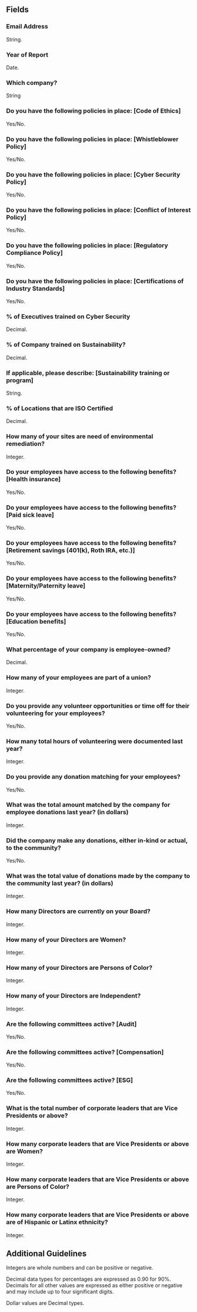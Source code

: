 ## Fields

### Email Address
String.

### Year of Report
Date.

### Which company?
String

### Do you have the following policies in place: [Code of Ethics]
Yes/No.

### Do you have the following policies in place: [Whistleblower Policy]
Yes/No.

### Do you have the following policies in place: [Cyber Security Policy]
Yes/No.

### Do you have the following policies in place: [Conflict of Interest Policy]
Yes/No.

### Do you have the following policies in place: [Regulatory Compliance Policy]
Yes/No.

### Do you have the following policies in place: [Certifications of Industry Standards]
Yes/No.

### % of Executives trained on Cyber Security
Decimal.

### % of Company trained on Sustainability?
Decimal.

### If applicable, please describe: [Sustainability training or program]
String.

### % of Locations that are ISO Certified
Decimal.

### How many of your sites are need of environmental remediation?
Integer.

### Do your employees have access to the following benefits? [Health insurance]
Yes/No.

### Do your employees have access to the following benefits? [Paid sick leave]
Yes/No.

### Do your employees have access to the following benefits? [Retirement savings (401(k), Roth IRA, etc.)]
Yes/No.

### Do your employees have access to the following benefits? [Maternity/Paternity leave]
Yes/No.

### Do your employees have access to the following benefits? [Education benefits]
Yes/No.

### What percentage of your company is employee-owned?
Decimal.

### How many of your employees are part of a union?
Integer.

### Do you provide any volunteer opportunities or time off for their volunteering for your employees?
Yes/No.

### How many total hours of volunteering were documented last year?
Integer.

### Do you provide any donation matching for your employees?
Yes/No.

### What was the total amount matched by the company for employee donations last year? (in dollars)
Integer.

### Did the company make any donations, either in-kind or actual, to the community?
Yes/No.

### What was the total value of donations made by the company to the community last year? (in dollars)
Integer.

### How many Directors are currently on your Board?
Integer.

### How many of your Directors are Women?
Integer.

### How many of your Directors are Persons of Color?
Integer.

### How many of your Directors are Independent?
Integer.

### Are the following committees active? [Audit]
Yes/No.

### Are the following committees active? [Compensation]
Yes/No.

### Are the following committees active? [ESG]
Yes/No.

### What is the total number of corporate leaders that are Vice Presidents or above?
Integer.

### How many corporate leaders that are Vice Presidents or above are Women?
Integer.

### How many corporate leaders that are Vice Presidents or above are Persons of Color?
Integer.

### How many corporate leaders that are Vice Presidents or above are of Hispanic or Latinx ethnicity?
Integer.


## Additional Guidelines
Integers are whole numbers and can be positive or negative.

Decimal data types for percentages are expressed as 0.90 for 90%.  Decimals for all other values are expressed as either positive or negative and may include up to four significant digits.

Dollar values are Decimal types.
